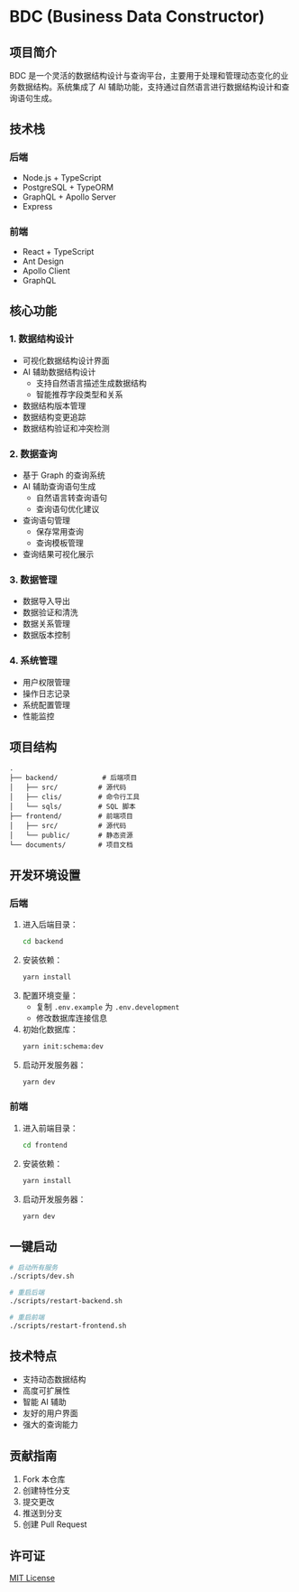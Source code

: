 # BDC (Business Data Constructor)

## 项目简介
BDC 是一个灵活的数据结构设计与查询平台，主要用于处理和管理动态变化的业务数据结构。系统集成了 AI 辅助功能，支持通过自然语言进行数据结构设计和查询语句生成。

## 技术栈
### 后端
- Node.js + TypeScript
- PostgreSQL + TypeORM
- GraphQL + Apollo Server
- Express

### 前端
- React + TypeScript
- Ant Design
- Apollo Client
- GraphQL

## 核心功能

### 1. 数据结构设计
- 可视化数据结构设计界面
- AI 辅助数据结构设计
  - 支持自然语言描述生成数据结构
  - 智能推荐字段类型和关系
- 数据结构版本管理
- 数据结构变更追踪
- 数据结构验证和冲突检测

### 2. 数据查询
- 基于 Graph 的查询系统
- AI 辅助查询语句生成
  - 自然语言转查询语句
  - 查询语句优化建议
- 查询语句管理
  - 保存常用查询
  - 查询模板管理
- 查询结果可视化展示

### 3. 数据管理
- 数据导入导出
- 数据验证和清洗
- 数据关系管理
- 数据版本控制

### 4. 系统管理
- 用户权限管理
- 操作日志记录
- 系统配置管理
- 性能监控

## 项目结构
```
.
├── backend/           # 后端项目
│   ├── src/          # 源代码
│   ├── clis/         # 命令行工具
│   └── sqls/         # SQL 脚本
├── frontend/         # 前端项目
│   ├── src/          # 源代码
│   └── public/       # 静态资源
└── documents/        # 项目文档
```

## 开发环境设置

### 后端
1. 进入后端目录：
   ```bash
   cd backend
   ```
2. 安装依赖：
   ```bash
   yarn install
   ```
3. 配置环境变量：
   - 复制 `.env.example` 为 `.env.development`
   - 修改数据库连接信息
4. 初始化数据库：
   ```bash
   yarn init:schema:dev
   ```
5. 启动开发服务器：
   ```bash
   yarn dev
   ```

### 前端
1. 进入前端目录：
   ```bash
   cd frontend
   ```
2. 安装依赖：
   ```bash
   yarn install
   ```
3. 启动开发服务器：
   ```bash
   yarn dev
   ```

## 一键启动
```bash
# 启动所有服务
./scripts/dev.sh

# 重启后端
./scripts/restart-backend.sh

# 重启前端
./scripts/restart-frontend.sh
```

## 技术特点
- 支持动态数据结构
- 高度可扩展性
- 智能 AI 辅助
- 友好的用户界面
- 强大的查询能力

## 贡献指南
1. Fork 本仓库
2. 创建特性分支
3. 提交更改
4. 推送到分支
5. 创建 Pull Request

## 许可证
[MIT License](LICENSE) 
